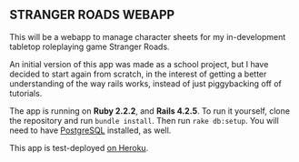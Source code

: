 ## STRANGER ROADS WEBAPP

This will be a webapp to manage character sheets for my in-development tabletop
roleplaying game Stranger Roads.

An initial version of this app was made as a school project, but I have decided
to start again from scratch, in the interest of getting a better understanding
of the way rails works, instead of just piggybacking off of tutorials.

The app is running on **Ruby 2.2.2**, and **Rails 4.2.5**. To run it yourself,
clone the repository and run `bundle install`. Then run `rake db:setup`. You
will need to have [PostgreSQL](http://www.postgresql.org/) installed, as well.

This app is test-deployed [on Heroku](https://stranger-roads.herokuapp.com/).

